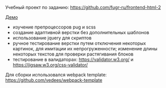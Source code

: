 Учебный проект по заданию:
https://github.com/fugr-ru/frontend-html-2

[Демо](https://mich-man.ru/projects/summer-collection/)

- изучение препроцессоров pug и scss
- создание адаптивной верстки без дополнительных шаблонов
- использование jquery для скриптов
- ручное тестирование верстки путем отключения некоторых картинок, для имитации их непрогруженности; изменение длины некоторых текстов для проверки растягивания блоков
- тестирование в валидаторах: https://validator.w3.org/ и https://jigsaw.w3.org/css-validator/

Для сборки использовался webpack template: https://github.com/vedees/webpack-template
